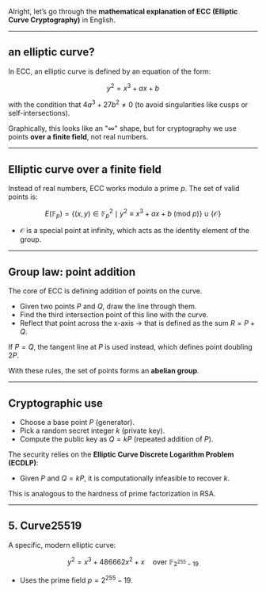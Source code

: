 Alright, let’s go through the **mathematical explanation of ECC (Elliptic Curve Cryptography)** in English.

---

## an elliptic curve?

In ECC, an elliptic curve is defined by an equation of the form:

$$
y^2 = x^3 + ax + b
$$

with the condition that $4a^3 + 27b^2 \neq 0$ (to avoid singularities like cusps or self-intersections).

Graphically, this looks like an "∞" shape, but for cryptography we use points **over a finite field**, not real numbers.

---

## Elliptic curve over a finite field

Instead of real numbers, ECC works modulo a prime $p$. The set of valid points is:

$$
E(\mathbb{F}_p) = \{ (x, y) \in \mathbb{F}_p^2 \mid y^2 \equiv x^3 + ax + b \ (\text{mod } p) \} \cup \{\mathcal{O}\}
$$

* $\mathcal{O}$ is a special point at infinity, which acts as the identity element of the group.

---

## Group law: point addition

The core of ECC is defining addition of points on the curve.

* Given two points $P$ and $Q$, draw the line through them.
* Find the third intersection point of this line with the curve.
* Reflect that point across the x-axis → that is defined as the sum $R = P + Q$.

If $P = Q$, the tangent line at $P$ is used instead, which defines point doubling $2P$.

With these rules, the set of points forms an **abelian group**.

---

## Cryptographic use

* Choose a base point $P$ (generator).
* Pick a random secret integer $k$ (private key).
* Compute the public key as $Q = kP$ (repeated addition of $P$).

The security relies on the **Elliptic Curve Discrete Logarithm Problem (ECDLP)**:

* Given $P$ and $Q = kP$, it is computationally infeasible to recover $k$.

This is analogous to the hardness of prime factorization in RSA.

---

## 5. Curve25519

A specific, modern elliptic curve:

$$
y^2 = x^3 + 486662x^2 + x \quad \text{over } \mathbb{F}_{2^{255} - 19}
$$

* Uses the prime field $p = 2^{255} - 19$.

